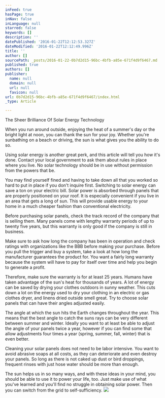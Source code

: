 ```yaml
---
inFeed: true
hasPage: true
inNav: false
inLanguage: null
starred: false
keywords: []
description: ''
datePublished: '2016-01-22T12:12:53.327Z'
dateModified: '2016-01-22T12:12:49.996Z'
title: ''
author: []
sourcePath: _posts/2016-01-22-0b7d2d15-96bc-4bfb-a85e-671f4d9f6467.md
published: true
authors: []
publisher:
  name: null
  domain: null
  url: null
  favicon: null
url: 0b7d2d15-96bc-4bfb-a85e-671f4d9f6467/index.html
_type: Article

---
```

The Sheer Brilliance Of Solar Energy Technology 

When you run around outside, enjoying the heat of a summer's day or the bright light at noon, you can thank the sun for your joy. Whether you're sunbathing on a beach or driving, the sun is what gives you the ability to do so. 

Using solar energy is another great perk, and this article will tell you how it's done.
Contact your local government to ask them about rules in place where you live. No solar technology should be in use without permission from the powers that be. 

You may find yourself fined and having to take down all that you worked so hard to put in place if you don't inquire first.
Switching to solar energy can save a ton on your electric bill. Solar power is absorbed through panels that are properly positioned on your roof. It is especially convenient if you live in an area that gets a long of sun. This will provide usable energy to your home in a much cheaper fashion than conventional electricity. 

Before purchasing solar panels, check the track record of the company that is selling them. Many panels come with lengthy warranty periods of up to twenty five years, but this warranty is only good if the company is still in business. 

Make sure to ask how long the company has been in operation and check ratings with organizations like the BBB before making your purchase.
Before you pull the trigger and buy a system, take a look at how long the manufacturer guarantees the product for. You want a fairly long warranty because the system will have to pay for itself over time and help you begin to generate a profit. 

Therefore, make sure the warranty is for at least 25 years.
Humans have taken advantage of the sun's heat for thousands of years. A lot of energy can be saved by drying your clothes outdoors in sunny weather. This cuts down a lot on the energy used to dry your clothing in an electric or gas clothes dryer, and linens dried outside smell great.
Try to choose solar panels that can have their angles adjusted easily. 

The angle at which the sun hits the Earth changes throughout the year. This means that the best angle to catch the suns rays can be very different between summer and winter. Ideally you want to at least be able to adjust the angle of your panels twice a year, however if you can find some that allow adjustments four times a year (spring, summer, fall, winter) that is even better. 

Cleaning your solar panels does not need to be labor intensive. You want to avoid abrasive soaps at all costs, as they can deteriorate and even destroy your panels. So long as there is not caked up dust or bird droppings, frequent rinses with just hose water should be more than enough. 

The sun helps us in so many ways, and with these ideas in your mind, you should be able to use it to power your life, too. Just make use of what you've learned and you'll find no struggle in obtaining solar power. Then you can switch from the grid to self-sufficiency.
![](https://the-grid-user-content.s3-us-west-2.amazonaws.com/de48d459-b1b6-42b2-bc90-7645f1ebdb73.jpg)